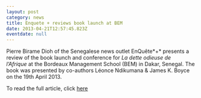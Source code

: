 ```yaml
---
layout: post
category: news
title: Enquete + reviews book launch at BEM
date: 2013-04-21T12:57:45.823Z
eventdate: null
---
```

Pierre Birame Dioh of the Senegalese news outlet EnQuête*+* presents a review of the book launch and conference for *La dette odieuse de l’Afrique* at the Bordeaux Management School (BEM) in Dakar, Senegal. The book was presented by co-authors Léonce Ndikumana & James K. Boyce on the 19th April 2013.

To read the full article, click [here](http://www.enqueteplus.com/content/dette-africaine-odieuse-%C3%A0-pr%C3%A8s-de-60-selon-deux-%C3%A9conomistes "enqueteplus")
